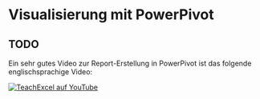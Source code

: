 # Visualisierung mit PowerPivot

## TODO

Ein sehr gutes Video zur Report-Erstellung in PowerPivot ist das folgende englischsprachige Video:

[![TeachExcel auf YouTube](https://img.youtube.com/vi/TK0CJBaqvnY/0.jpg)](https://youtu.be/TK0CJBaqvnY?si=8_yR4cHn0QdMrcFS)
